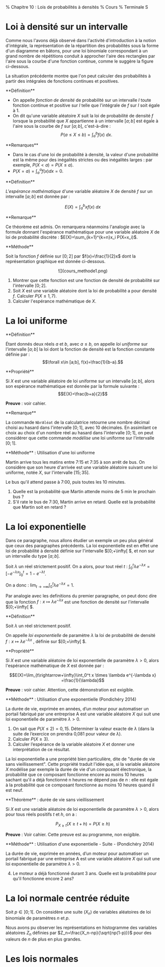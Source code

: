 % Chapitre 10 : Lois de probabilités à densités
% Cours
% Terminale S

# Loi à densité sur un intervalle

Comme nous l'avons déjà observé dans l'activité d'introduction à la notion d'intégrale, la représentation de la répartition des probabilités sous la forme d'un diagramme en bâtons, pour une loi binomiale correspondant à un grand nombre de répétitions conduit à approcher l'aire des rectangles par l'aire sous la courbe d'une fonction continue, comme le suggère la figure ci-dessous.

La situation précédente montre que l'on peut calculer des probabilités à partir des intégrales de fonctions continues et positives.

<div class="alert alert-success">
**Définition**

+ On appelle *fonction de densité* de probabilité sur un intervalle $I$ toute fonction continue et positive sur $I$ telle que l'intégrale de $f$ sur $I$ soit égale à 1.<br>
+ On dit qu'une variable aléatoire $X$ suit la loi de probabilité de densité $f$ lorsque la probabilité que $X$ appartienne à un intervalle $[a;b]$ est égale à l'aire sous la courbe de $f$ sur $[a;b]$, c'est-à-dire :$$P(a\leqslant X\leqslant b)=\int_a^bf(x)~dx.$$
</div>

<div class="alert alert-warning">
**Remarques**

+ Dans le cas d'une loi de probabilité à densité, la valeur d'une probabilité est la même pour des inégalités strictes ou des inégalités larges : par exemple, $P(X<a)=P(X\leqslant a)$.
+ $P(X=a) = \int_a^a f(x)dx=0$.
</div>

<div class="alert alert-success">
**Définition**

*L'espérance mathématique* d'une variable aléatoire $X$ de densité $f$ sur un intervalle $[a;b]$ est donnée par : 

$$E(X)=\int_a^b x f(x)~dx$$
</div>

<div class="alert alert-warning">
**Remarque**

Ce théorème est admis. On remarquera néanmoins l'analogie avec la formule donnant l'espérance mathématique pour une variable aléatoire $X$ de loi de probabilité discrète : $E(X)=\sum_{k=1}^{k=n}x_i P(X=x_i)$.
</div>

<div class="alert alert-info">
**Méthode**

Soit la fonction $f$ définie sur $[0;2]$ par $f(x)=\frac{1}{2}x$ dont la représentation graphique est donnée ci-dessous.

<center>![](cours_methode1.png)</center>

1. Montrer que cette fonction est une fonction de densité de probabilité sur l'intervalle $[0;2]$.
2. Soit $X$ est une variable aléatoire dont la loi de probabilité a pour densité $f$. Calculer $P(X\leqslant1,7)$.
3. Calculer l'espérance mathématique de $X$.
</div>

# La loi uniforme

<div class="alert alert-success">
**Définition**

Étant donnés deux réels $a$ et $b$, avec $a\leqslant b$, on appelle *loi uniforme* sur l'intervalle $[a;b]$ la loi dont la fonction de densité est la fonction constante définie par : $$\forall x\in [a;b], f(x)=\frac{1}{b-a}.$$
</div>

<div class="alert alert-danger">
**Propriété**

Si $X$ est une variable aléatoire de loi uniforme sur un intervalle $[a;b]$, alors son espérance mathématique est donnée par la formule suivante :
$$E(X)=\frac{b+a}{2}$$
</div>

**Preuve** : voir cahier.

<div class="alert alert-warning">
**Remarque**

La commande `NbrAléat` de la calculatrice retourne une nombre décimal choisi au hasard dans l'intervalle $[0;1]$, avec 10 décimales. En assimilant ce choix au choix d'un nombre réel au hasard dans l'intervalle $[0;1]$, on peut considérer que cette commande *modélise* une loi uniforme sur l'intervalle $[0;1]$.
</div>

<div class="alert alert-info">
**Méthode** : Utilisation d'une loi uniforme

Martin arrive tous les matins entre 7:15 et 7:35 à son arrêt de bus. On considère que son heure d'arrivée est une variable aléatoire suivant une loi uniforme, notée $X$, sur l'intervalle $[15;35]$.

Le bus qu'il attend passe à 7:00, puis toutes les 10 minutes.

1. Quelle est la probabilité que Martin attende moins de 5 min le prochain bus ?
2. S'il rate le bus de 7:30, Martin arrive en retard. Quelle est la probabilité que Martin soit en retard ?
</div>

# La loi exponentielle

Dans ce paragraphe, nous allons étudier un exemple un peu plus général que ceux des paragraphes précédents. La loi exponentielle est en effet une loi de probabilité à densité définie sur l'intervalle $[0;+\\infty[ $, et non sur un intervalle du type $[a;b]$.

Soit $\lambda$ un réel strictement positif. On a alors, pour tout réel $t$ : $\int_0^t \lambda e^{-\lambda x} = [-e^{-\lambda x}]_0^t = 1-e^{-\lambda t}$.

On a donc : $\lim_{t\rightarrow +\infty}\int_0^t \lambda e^{-\lambda x} = 1$.

Par analogie avec les definitions du premier paragraphe, on peut donc dire que la fonction $f:x\mapsto \lambda e^{-\lambda x}$ est une fonction de densité sur l'intervalle $[0;+\\infty[ $.

<div class="alert alert-success">
**Définition**

Soit $\lambda$ un réel strictement positif.

On appelle *loi exponentielle* de paramètre $\lambda$ la loi de probabilité de densité $f:x\mapsto \lambda e^{-\lambda x}$ , définie sur $[0;+\\infty[ $.
</div>

<div class="alert alert-danger">
**Propriété**

Si $X$ est une variable aléatoire de loi exponentielle de paramètre $\lambda>0$, alors l'espérance mathématique de $X$ est donnée par : 

$$E(X)=\lim_{t\rightarrow+\infty}\int_0^t x \times \lambda e^{-\lambda x} =\frac{1}{\lambda}$$
</div>

**Preuve** : voir cahier. Attention, cette démonstration est exigible.

<div class="alert alert-info">
**Méthode** : Utilisation d'une exponentielle (Pondichéry 2014)

La durée de vie, exprimée en années, d’un moteur pour automatiser un portail fabriqué par une entreprise A est une variable aléatoire $X$ qui suit une loi exponentielle de paramètre $\lambda>0$.

1. On sait que $P(X\leqslant 2)=0,15$. Déterminer la valeur exacte de $\lambda$ (dans la suite de l’exercice on prendra 0,081 pour valeur de $\lambda$).
2. Calculer $P(X\geqslant 3)$.
3. Calculer l’espérance de la variable aléatoire $X$ et donner une interprétation de ce résultat.
</div>

La loi exponentielle a une propriété bien particulière, dite de "durée de vie sans vieillissement". Cette propriété traduit l'idée que, si la variable aléatoire $X$ modélise par exemple la durée de vie d'un composant électronique, la probabilité que ce composant fonctionne encore au moins 10 heures sachant qu'il a déjà fonctionné n heures ne dépend pas de $n$ : elle est égale à la probabilité que ce composant fonctionne au moins 10 heures quand il est neuf.

<div class="alert alert-danger">
**Théorème** : durée de vie sans vieillissement

Si $X$ est une variable aléatoire de loi exponentielle de paramètre $\lambda>0$, alors pour tous réels positifs $t$ et $h$, on a : 

$$P_{X\geqslant t}(X\geqslant t+h)=P(X\geqslant h)$$
</div>

**Preuve** : Voir cahier. Cette preuve est au programme, non exigible.

<div class="alert alert-info">
**Méthode** : Utilisation d'une exponentielle - Suite - (Pondichéry 2014)

La durée de vie, exprimée en années, d’un moteur pour automatiser un portail fabriqué par une entreprise A est une variable aléatoire $X$ qui suit une loi exponentielle de paramètre $\lambda>0$.

4. Le moteur a déjà fonctionné durant 3 ans. Quelle est la probabilité pour qu’il fonctionne encore 2 ans?
</div>

# La loi normale centrée réduite

Soit $p\in]0;1[$. On considère une suite $(X_n)$ de variables aléatoires de loi binomiale de paramètres $n$ et $p$. 

Nous avons pu observer les représentations en histogramme des variables aléatoires $Z_n$ définies par $Z_n=\frac{X_n-np}{\sqrt{np(1-p)}}$ pour des valeurs de $n$ de plus en plus grandes.

# Les lois normales
